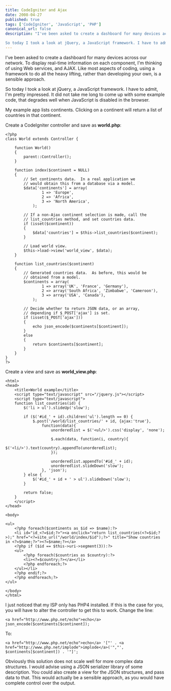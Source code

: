 ```yaml
---
title: CodeIgniter and Ajax
date: 2008-04-27
published: true
tags: ['CodeIgniter', 'JavaScript', 'PHP']
canonical_url: false
description: "I've been asked to create a dashboard for many devices across our network. To display real-time information on each component, I'm thinking of using Web services, and AJAX. Like most aspects of coding, using a framework to do all the heavy lifting, rather than developing your own, is a sensible approach.

So today I took a look at jQuery, a JavaScript framework. I have to admit, I'm pretty impressed. It did not take me long to come up with some example code, that degrades well when JavaScript is disabled in the browser."
---
```


I've been asked to create a dashboard for many devices across our network. To display real-time information on each component, I'm thinking of using Web services, and AJAX. Like most aspects of coding, using a framework to do all the heavy lifting, rather than developing your own, is a sensible approach.

So today I took a look at jQuery, a JavaScript framework. I have to admit, I'm pretty impressed. It did not take me long to come up with some example code, that degrades well when JavaScript is disabled in the browser.

My example app lists continents. Clicking on a continent will return a list of countries in that continent.

Create a CodeIgniter controller and save as **world.php**:

    <?php
    class World extends Controller {
    
        function World()
        {
            parent::Controller();
        }
    
        function index($continent = NULL)
        {
            // Set continents data.  In a real application we
            // would obtain this from a database via a model.
            $data['continents'] = array(
                    1 => 'Europe',
                    2 => 'Africa',
                    3 => 'North America',
                );
    
            // If a non-Ajax continent selection is made, call the
            // list_countries method, and set countries data.
            if (isset($continent))
            {
                $data['countries'] = $this->list_countries($continent);
            }
    
            // Load world view.
            $this->load->view('world_view', $data);
        }
    
        function list_countries($continent)
        {
            // Generated countries data.  As before, this would be
            // obtained from a model.
            $continents = array(
                    1 => array('UK', 'France', 'Germany'),
                    2 => array('South Africa', 'Zimbabwe', 'Cameroon'),
                    3 => array('USA', 'Canada'),
                );
    
            // Decide whether to return JSON data, or an array,
            // depending if $_POST['ajax'] is set.
            if (isset($_POST['ajax']))
            {
                echo json_encode($continents[$continent]);
            }
            else
            {
                return $continents[$continent];
            }
        }
    }
    ?>

Create a view and save as **world_view.php**:

    <html>
    <head>
        <title>World example</title>
        <script type="text/javascript" src="/jquery.js"></script>
        <script type="text/javascript">
        function list_countries(id) {
            $('li > ul').slideUp('slow');
    
            if ($('#id_' + id).children('ul').length == 0) {
                $.post('/world/list_countries/' + id, {ajax:'true'},
                    function(data){
                        unorderedlist = $('<ul/>').css('display', 'none');
    
                        $.each(data, function(i, country){
                            $('<li/>').text(country).appendTo(unorderedlist);
                        });
    
                        unorderedlist.appendTo('#id_' + id);
                        unorderedlist.slideDown('slow');
                    }, 'json');	
            } else {
                $('#id_' + id + ' > ul').slideDown('slow');
            }
    
            return false;
        }
        </script>
    </head>
    
    <body>
    
    <ul>
        <?php foreach($continents as $id => $name):?>
        <li id="id_<?=$id;?>"><a onclick="return list_countries(<?=$id;?>);" href="<?=site_url("/world/index/$id");?>" title="Show countries in <?=$name;?>"><?=$name;?></a>
        <?php if ($id == $this->uri->segment(3)):?>
        <ul>
            <?php foreach($countries as $country):?>
            <li><?=$country;?></a></li>
            <?php endforeach;?>
        </ul></li>
        <?php endif;?>
        <?php endforeach;?>
    </ul>
    
    </body>
    </html>

I just noticed that my ISP only has PHP4 installed. If this is the case for you, you will have to alter the controller to get this to work. Change the line:

    <a href="http://www.php.net/echo">echo</a> json_encode($continents[$continent]);

To:

    <a href="http://www.php.net/echo">echo</a> '["' . <a href="http://www.php.net/implode">implode</a>('","', $continents[$continent]) . '"]';

Obviously this solution does not scale well for more complex data structures. I would advise using a JSON serializer library of some description. You could also create a view for the JSON structures, and pass data to that. This would actually be a sensible approach, as you would have complete control over the output.